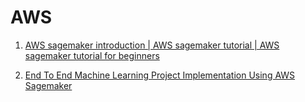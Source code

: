 # AWS 
1. [AWS sagemaker introduction | AWS sagemaker tutorial | AWS sagemaker tutorial for beginners](https://www.youtube.com/watch?v=agq-C4XyL3E)

2. [End To End Machine Learning Project Implementation Using AWS Sagemaker](https://www.youtube.com/watch?v=Le-A72NjaWs)

